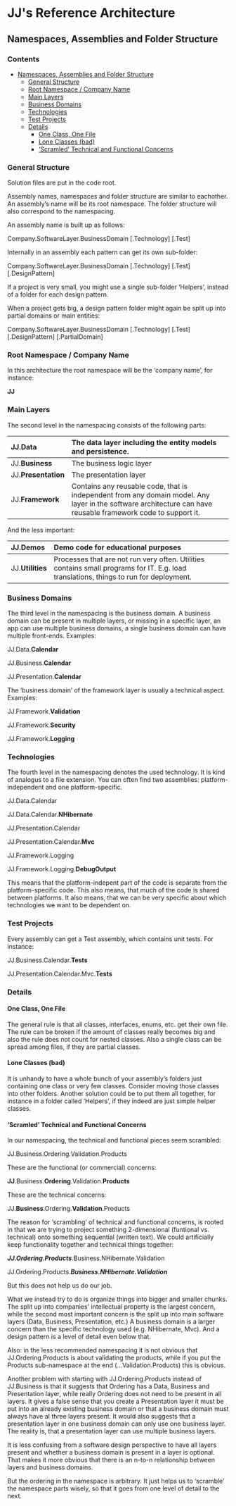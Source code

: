 ﻿JJ's Reference Architecture
===========================

Namespaces, Assemblies and Folder Structure
-------------------------------------------

<h3> Contents</h3>

- [Namespaces, Assemblies and Folder Structure](#namespaces-assemblies-and-folder-structure)
    - [General Structure](#general-structure)
    - [Root Namespace / Company Name](#root-namespace--company-name)
    - [Main Layers](#main-layers)
    - [Business Domains](#business-domains)
    - [Technologies](#technologies)
    - [Test Projects](#test-projects)
    - [Details](#details)
        - [One Class, One File](#one-class-one-file)
        - [Lone Classes (bad)](#lone-classes-bad)
        - [‘Scramled’ Technical and Functional Concerns](#scramled-technical-and-functional-concerns)

### General Structure

Solution files are put in the code root.

Assembly names, namespaces and folder structure are similar to eachother. An assembly’s name will be its root namespace. The folder structure will also correspond to the namespacing.

An assembly name is built up as follows:

Company.SoftwareLayer.BusinessDomain [.Technology] [.Test]

Internally in an assembly each pattern can get its own sub-folder:

Company.SoftwareLayer.BusinessDomain [.Technology] [.Test] [.DesignPattern]

If a project is very small, you might use a single sub-folder ‘Helpers’, instead of a folder for each design pattern.

When a project gets big, a design pattern folder might again be split up into partial domains or main entities:

Company.SoftwareLayer.BusinessDomain [.Technology] [.Test] [.DesignPattern] [.PartialDomain]

### Root Namespace / Company Name

In this architecture the root namespace will be the ‘company name’, for instance:

**JJ**

### Main Layers

The second level in the namespacing consists of the following parts:


|JJ.**Data**|The data layer including the entity models and persistence.|
| :- | :- |
|JJ.**Business**|The business logic layer|
|JJ.**Presentation**|The presentation layer|
|JJ.**Framework**|Contains any reusable code, that is independent from any domain model. Any layer in the software architecture can have reusable framework code to support it.|

And the less important:


|JJ.**Demos**|Demo code for educational purposes|
| :- | :- |
|JJ.**Utilities**|Processes that are not run very often. Utilities contains small programs for IT. E.g. load translations, things to run for deployment.|

### Business Domains

The third level in the namespacing is the business domain. A business domain can be present in multiple layers, or missing in a specific layer, an app can use multiple business domains, a single business domain can have multiple front-ends. Examples:

JJ.Data.**Calendar**

JJ.Business.**Calendar**

JJ.Presentation.**Calendar**

The ‘business domain’ of the framework layer is usually a technical aspect. Examples:

JJ.Framework.**Validation**

JJ.Framework.**Security**

JJ.Framework.**Logging**

### Technologies

The fourth level in the namespacing denotes the used technology. It is kind of analogus to a file extension. You can often find two assemblies: platform-independent and one platform-specific.

JJ.Data.Calendar

JJ.Data.Calendar.**NHibernate**

JJ.Presentation.Calendar

JJ.Presentation.Calendar.**Mvc**

JJ.Framework.Logging

JJ.Framework.Logging.**DebugOutput**

This means that the platform-indepent part of the code is separate from the platform-specific code. This also means, that much of the code is shared between platforms. It also means, that we can be very specific about which technologies we want to be dependent on.

### Test Projects

Every assembly can get a Test assembly, which contains unit tests. For instance:

JJ.Business.Calendar.**Tests**

JJ.Presentation.Calendar.Mvc.**Tests**

### Details

#### One Class, One File

The general rule is that all classes, interfaces, enums, etc. get their own file. The rule can be broken if the amount of classes really becomes big and also the rule does not count for nested classes. Also a single class can be spread among files, if they are partial classes.

#### Lone Classes (bad)

It is unhandy to have a whole bunch of your assembly’s folders just containing one class or very few classes. Consider moving those classes into other folders. Another solution could be to put them all together, for instance in a folder called ‘Helpers’, if they indeed are just simple helper classes.

#### ‘Scramled’ Technical and Functional Concerns

In our namespacing, the technical and functional pieces seem scrambled:

JJ.Business.Ordering.Validation.Products

These are the functional (or commercial) concerns:

**JJ**.Business.**Ordering**.Validation.**Products**

These are the technical concerns:

JJ.**Business**.Ordering.**Validation**.Products

The reason for ‘scrambling’ of technical and functional concerns, is rooted in that we are trying to project something 2-dimensional (funtional vs. technical) onto something sequential (written text). We could artificially keep functionality together and technical things together:

***JJ.Ordering.Products***.Business.NHibernate.Validation

JJ.Ordering.Products.***Business.NHibernate.Validation***

But this does not help us do our job.

What we instead try to do is organize things into bigger and smaller chunks. The split up into companies' intellectual property is the largest concern, while the second most important concern is the split up into main software layers (Data, Business, Presentation, etc.) A business domain is a larger concern than the specific technology used (e.g. NHibernate, Mvc). And a design pattern is a level of detail even below that.

Also: in the less recommended namespacing it is not obvious that JJ.Ordering.Products is about validating the products, while if you put the Products sub-namespace at the end (…Validation.Products) this is obvious.

Another problem with starting with JJ.Ordering.Products instead of JJ.Business is that it suggests that Ordering has a Data, Business and Presentation layer, while really Ordering does not need to be present in all layers. It gives a false sense that you create a Presentation layer it must be put into an already existing business domain or that a business domain must always have al three layers present. It would also suggests that a presentation layer in one business domain can only use one business layer. The reality is, that a presentation layer can use multiple business layers.

It is less confusing from a software design perspective to have all layers present and whether a business domain is present in a layer is optional. That makes it more obvious that there is an n-to-n relationship between layers and business domains.

But the ordering in the namespace is arbitrary. It just helps us to ‘scramble’ the namespace parts wisely, so that it goes from one level of detail to the next.
